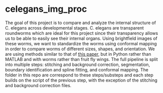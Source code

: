 # celegans_img_proc

The goal of this project is to compare and analyze the internal structure of C. elegans across developmental stages. 
C. elegans are transparent roundworms which are ideal for this project since their transparency allows us to be able to easily see their internal organs.
Using brightfield images of these worms, we want to standardize the worms using conformal mapping in order to compare worms of different sizes, shapes, and orientation.
We are using methods similar to that of [this paper](https://arxiv.org/abs/2010.06656), but in Python rather than MATLAB and with worms rather than fruit fly wings.
The full pipeline is split into multiple steps: stitching and background correction, segmentation, boundary identification and spline fitting, and conformal mapping.
The folder in this repo are correspond to these steps/substeps and each step builds on the script of the previous step, with the exception of the stitching and background correction files.
